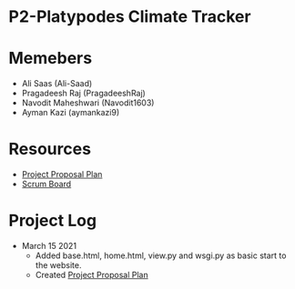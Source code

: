 # P2-Platypodes Climate Tracker

# Memebers

* Ali Saas (Ali-Saad)
* Pragadeesh Raj (PragadeeshRaj)
* Navodit Maheshwari (Navodit1603)
* Ayman Kazi (aymankazi9)

# Resources
* [Project Proposal Plan](https://docs.google.com/document/d/1WiLKD5fP7Oe071z8CqxkvvPjEyE1B9LVec0BJHgc2zc/edit?usp=sharing)
* [Scrum Board](https://github.com/Ali-Saad/p2-platypodes3/projects/1)


# Project Log

* March 15 2021
  * Added base.html, home.html, view.py and wsgi.py as basic start to the website.
  * Created [Project Proposal Plan](https://docs.google.com/document/d/1WiLKD5fP7Oe071z8CqxkvvPjEyE1B9LVec0BJHgc2zc/edit?usp=sharing)  
